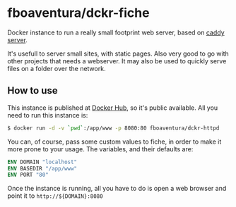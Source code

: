 # fboaventura/dckr-fiche

Docker instance to run a really small footprint web server, based on [caddy server](https://caddyserver.com).

It's usefull to server small sites, with static pages.  Also very good to go with other projects that needs a webserver. It may also be used to quickly serve files on a folder over the network.

## How to use

This instance is published at [Docker Hub](https://hub.docker.com/r/fboaventura/dckr-httpd/), so it's public available.  All you need to run this instance is:

```bash
$ docker run -d -v `pwd`:/app/www -p 8080:80 fboaventura/dckr-httpd
```

You can, of course, pass some custom values to fiche, in order to make it more prone to your usage.  The variables, and their defaults are:

```dockerfile
ENV DOMAIN "localhost"
ENV BASEDIR "/app/www"
ENV PORT "80"
```

Once the instance is running, all you have to do is open a web browser and point it to `http://${DOMAIN}:8080`

